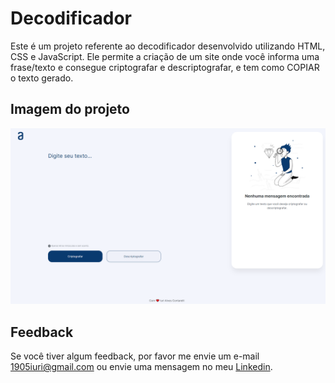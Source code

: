 # Decodificador

Este é um projeto referente ao decodificador desenvolvido utilizando HTML, CSS e JavaScript. Ele permite a criação de um site onde 
você informa uma frase/texto e consegue criptografar e descriptografar, e tem como COPIAR o texto gerado.


## Imagem do projeto

![Imagem do projeto.](https://github.com/iuricontarelli/alura-decodificador/blob/main/img/wallpaper.png)


## Feedback

Se você tiver algum feedback, por favor me envie um e-mail 1905iuri@gmail.com ou envie uma mensagem no meu [Linkedin](https://www.linkedin.com/in/iuricontarelli/).

